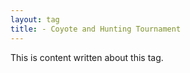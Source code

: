 ```yaml
---
layout: tag
title: - Coyote and Hunting Tournament 
---
```

This is content written about this tag. 
